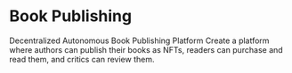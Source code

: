 # Book Publishing
Decentralized Autonomous Book Publishing Platform Create a platform where authors can publish their books as NFTs, readers can purchase and read them, and critics can review them.
